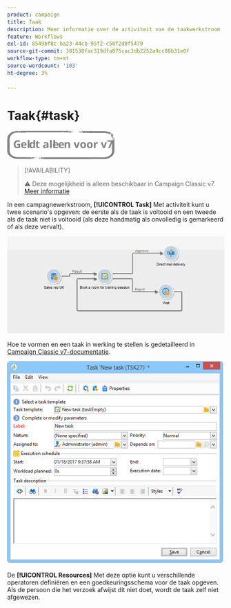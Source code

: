 ```yaml
---
product: campaign
title: Taak
description: Meer informatie over de activiteit van de taakwerkstroom
feature: Workflows
exl-id: 8549bf8c-ba23-44cb-95f2-c50f2d0f5479
source-git-commit: 381538fac319dfa075cac3db2252a9cc80b31e0f
workflow-type: tm+mt
source-wordcount: '103'
ht-degree: 3%

---
```


# Taak{#task}

![](../../assets/v7-only.svg)

>[!AVAILABILITY]
>
>:warning: Deze mogelijkheid is alleen beschikbaar in Campaign Classic v7. [Meer informatie](../../mrm/using/creating-and-managing-tasks.md)

In een campagnewerkstroom, **[!UICONTROL Task]** Met activiteit kunt u twee scenario&#39;s opgeven: de eerste als de taak is voltooid en een tweede als de taak niet is voltooid (als deze handmatig als onvolledig is gemarkeerd of als deze vervalt).

![](assets/mrm_task_in_workflow.png)

Hoe te vormen en een taak in werking te stellen is gedetailleerd in [Campaign Classic v7-documentatie](../../mrm/using/creating-and-managing-tasks.md).

![](assets/wkf_task_activity.png)

De **[!UICONTROL Resources]** Met deze optie kunt u verschillende operatoren definiëren en een goedkeuringsschema voor de taak opgeven. Als de persoon die het verzoek afwijst dit niet doet, wordt de taak zelf niet afgewezen.
